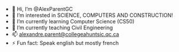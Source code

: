 - 👋 Hi, I’m @AlexParentGC
- 👀 I’m interested in SCIENCE, COMPUTERS AND CONSTRUCTION!
- 🌱 I’m currently learning Computer Science (CS50)
- 💞️ I’m currently teaching Civil Engineering
- 📫 alexandre.parent@collegeahuntsic.qc.ca
- ⚡ Fun fact: Speak english but mostly french

<!---
AlexParentGC/AlexParentGC is a ✨ special ✨ repository because its `README.md` (this file) appears on your GitHub profile.
You can click the Preview link to take a look at your changes.
--->
